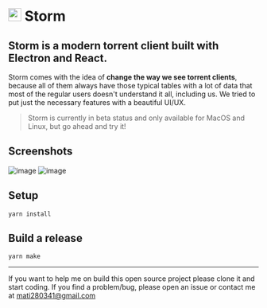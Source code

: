 # <img src="https://user-images.githubusercontent.com/27747658/126054843-003f6155-f7e2-4954-9229-143d6c11f9b8.png" height=26 /> Storm
## Storm is a modern torrent client built with Electron and React.

Storm comes with the idea of <b>change the way we see torrent clients</b>, because all of them always have those typical tables with a lot of data that most of the regular users doesn't understand it all, including us. We tried to put just the necessary features with a beautiful UI/UX.

> Storm is currently in beta status and only available for MacOS and Linux, but go ahead and try it!

## **Screenshots**

![image](https://user-images.githubusercontent.com/27747658/128960457-05091489-730f-42a6-805e-4beb381ea8fa.png)
![image](https://user-images.githubusercontent.com/27747658/128960480-7d548142-1cf7-4fcd-9b87-5f1b9deb9eeb.png)



## **Setup**

```
yarn install
```
## **Build a release**

```
yarn make 
```

---
If you want to help me on build this open source project please clone it and start coding. If you find a problem/bug, please open an issue or contact me at mati280341@gmail.com
